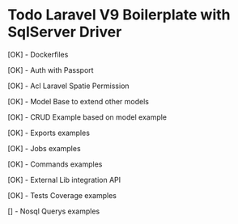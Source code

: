 # Todo Laravel V9 Boilerplate with SqlServer Driver

[OK] - Dockerfiles

[OK] - Auth with Passport

[OK] - Acl Laravel Spatie Permission

[OK] - Model Base to extend other models

[OK] - CRUD Example based on model example

[OK] - Exports examples

[OK] - Jobs examples

[OK] - Commands examples

[OK] - External Lib integration API

[OK] - Tests Coverage examples

[] - Nosql Querys examples